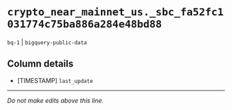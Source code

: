 # `crypto_near_mainnet_us._sbc_fa52fc1031774c75ba886a284e48bd88`
`bq-1` | `bigquery-public-data`

## Column details
* [TIMESTAMP] `last_update`

-------------------------------------------------------------------------------
*Do not make edits above this line.*
